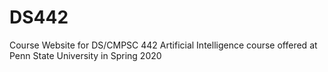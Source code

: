 # DS442
Course Website for DS/CMPSC 442 Artificial Intelligence course offered at Penn State University in Spring 2020
